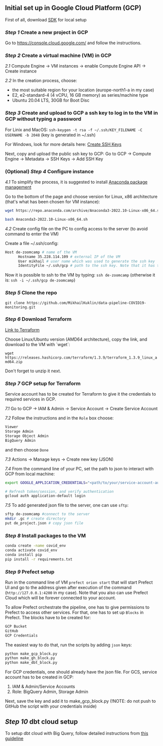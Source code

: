 ## Initial set up in Google Cloud Platform (GCP)

First of all, download [SDK](https://cloud.google.com/sdk/docs/install-sdk) for local setup

### *Step 1* Create a new project in GCP 

Go to https://console.cloud.google.com/ and follow the instructions.

### *Step 2* Create a virtual machine (VM) in GCP
  
  *2.1* Compute Engine -> VM instances -> enable Compute Engine API -> Create instance
  
  *2.2* In the creation process, choose:
  
  - the most suitable region for your location (europe-north1-a in my case)
  - E2, e2-standard-4 (4 vCPU, 16 GB memory) as series/machine type
  - Ubuntu 20.04 LTS, 30GB for Boot Disc

### *Step 3* Create and upload to GCP a ssh key to log in to the VM in GCP without typing a password

For Linix and MacOS: `ssh-keygen -t rsa -f ~/.ssh/KEY_FILENAME -C USERNAME -b 2048` (key is generated in ~/.ssh)

For Windows, look for more details here: [Create SSH Keys](https://cloud.google.com/compute/docs/connect/create-ssh-keys)

Next, copy and upload the public ssh key to GCP: Go to GCP -> Compute Engine -> Metadata -> SSH Keys -> Add SSH Key

### (Optional) *Step 4* Configure instance

  *4.1* To simplify the process, it is suggested to install [Anaconda package management](https://www.anaconda.com/products/distribution)

  Go to the bottom of the page and choose version for Linux, x86 architecture (that's what has been chosen for VM instance):

  ```sh
  wget https://repo.anaconda.com/archive/Anaconda3-2022.10-Linux-x86_64.sh

  bash Anaconda3-2022.10-Linux-x86_64.sh
  ```

  *4.2* Create config file on the PC to config access to the server (to avoid command to enter the VM)

  Create a file ~/.ssh/config:

  ```sh
  Host de-zoomcamp # name of the VM
        Hostname 35.228.114.109 # external IP of the VM
        User mikhail # user name which was used to generate the ssh key
        IdentityFile ~/.ssh/gcp # path to the ssh key. Note that it has to be absolute path for Windows
  ```

  Now it is possible to ssh to the VM by typing: `ssh de-zoomcamp` (otherwise it is: `ssh -i ~/.ssh/gcp de-zoomcamp`)

### *Step 5* Clone the repo

`git clone https://github.com/MikhailKuklin/data-pipeline-COVID19-monitoring.git`

### *Step 6* Download Terraform 

[Link to Terraform](https://developer.hashicorp.com/terraform/downloads?product_intent=terraform)

Choose Linux/Ubuntu version (AMD64 architecture), copy the link, and download to the VM with ´wget´:

`wget https://releases.hashicorp.com/terraform/1.3.9/terraform_1.3.9_linux_amd64.zip`

Don't forget to unzip it next.

### *Step 7* GCP setup for Terraform

Service account has to be created for Terraform to give it the credentials to required services in GCP.

  *7.1* Go to GCP -> IAM & Admin -> Service Account -> Create Service Account
  
  *7.2* Follow the instructions and in the `Role` box choose:
  
  ```sh
  Viewer
  Storage Admin
  Storage Object Admin
  BigQuery Admin
  ```
  
  and then choose `Done`
  
  *7.3* Actions -> Manage keys -> Create new key (JSON)
  
  *7.4* From the command line of your PC, set the path to json to interact with GCP from local machine:
  
  ```sh
  export GOOGLE_APPLICATION_CREDENTIALS="<path/to/your/service-account-authkeys>.json"

  # Refresh token/session, and verify authentication
  gcloud auth application-default login
  ```
  
  *7.5* To add generated json file to the server, one can use `sftp`: 

  ```sh
  sftp de-zoomcamp #connect to the server
  mkdir .gc # create directory
  put de_project.json # copy json file
  ```
  
### *Step 8* Install packages to the VM
  
```sh
conda create -name covid_env
conda activate covid_env
conda install pip
pip install -r requirements.txt
```
  
### *Step 9* Prefect setup
  
Run in the command line of VM `prefect orion start` that will start Prefect UI and go to the address given after execution of the command (`http://127.0.0.1:4200` in my case). Note that you also can use Prefect Cloud which will be forever connected to your account.

To allow Prefect orchestrate the pipeline, one has to give permissions to Prefect to access other services. For that, one has to set up `Blocks` in Prefect. The blocks have to be created for:

```sh
GCP Bucket
GitHub
GCP Credentials
```

The easiest way to do that, run the scripts by adding `json` keys:
```sh
python make_gcp_block.py
python make_gh_block.py
python make_dbt_block.py
```

For GCP credentials, one should already have the json file. For GCS, service account has to be created in GCP:

1. IAM & Admin/Service Accounts
2. Role: BigQuery Admin, Storage Admin

Next, save the key and add it to make_gcp_block.py (!NOTE: do not push to GitHub the script with your credentials inside)

## *Step 10* dbt cloud setup
  
To setup dbt cloud with Big Query, follow detailed instructions from [this guideline](https://github.com/DataTalksClub/data-engineering-zoomcamp/blob/main/week_4_analytics_engineering/dbt_cloud_setup.md)
  
